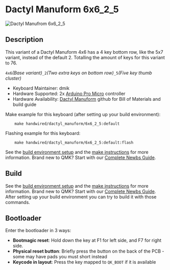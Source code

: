 # Dactyl Manuform 6x6_2_5

![Dactyl Manufrom 6x6_2_5](https://i.imgur.com/C7FRiwd.jpeg)

## Description

This variant of a Dactyl Manuform 4x6 has a 4 key bottom row, like the 5x7 variant, instead of the default 2. Totalling the amount of keys for this variant to 76.

`4x6`*(Base variant)*`_2`*(Two extra keys on bottom row)*`_5`*(Five key thumb cluster)*

* Keyboard Maintainer: dmik
* Hardware Supported: 2x [Arduino Pro Micro](https://www.sparkfun.com/products/12640) controller
* Hardware Availability: [Dactyl Manuform](https://github.com/tshort/dactyl-keyboard#wiring) github for Bill of Materials and build guide

Make example for this keyboard (after setting up your build environment):
```
    make handwired/dactyl_manuform/6x6_2_5:default
```
Flashing example for this keyboard:
```
    make handwired/dactyl_manuform/6x6_2_5:default:flash
```
See the [build environment setup](https://docs.qmk.fm/#/getting_started_build_tools) and the [make instructions](https://docs.qmk.fm/#/getting_started_make_guide) for more information. Brand new to QMK? Start with our [Complete Newbs Guide](https://docs.qmk.fm/#/newbs).

## Build

See the [build environment setup](https://docs.qmk.fm/#/getting_started_build_tools) and the [make instructions](https://docs.qmk.fm/#/getting_started_make_guide) for more information. Brand new to QMK? Start with our [Complete Newbs Guide](https://docs.qmk.fm/#/newbs).
After setting up your build environment you can try to build it with those commands.


## Bootloader

Enter the bootloader in 3 ways:

* **Bootmagic reset**: Hold down the key at F1 for left side, and F7 for right side.
* **Physical reset button**: Briefly press the button on the back of the PCB - some may have pads you must short instead
* **Keycode in layout**: Press the key mapped to `QK_BOOT` if it is available
